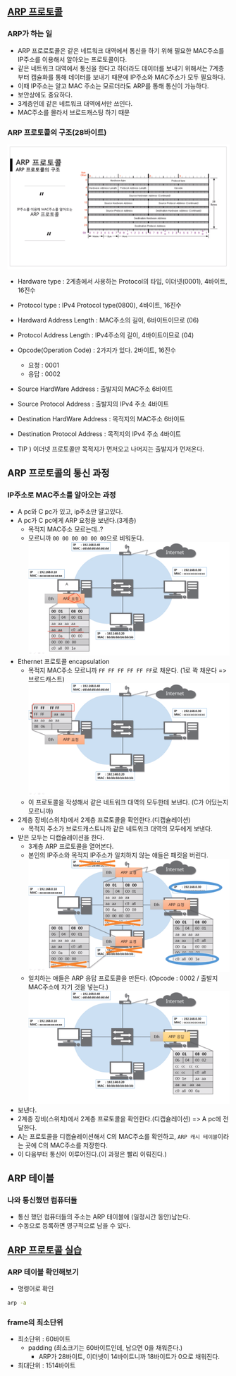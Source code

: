 ## [ARP 프로토콜](https://youtu.be/LDsp-Xb168E?list=PL0d8NnikouEWcF1jJueLdjRIC4HsUlULi)

### ARP가 하는 일

- ARP 프로로토콜은 같은 네트워크 대역에서 통신을 하기 위해 필요한 MAC주소를 IP주소를 이용해서 알아오는 프로토콜이다.
- 같은 네트워크 대역에서 통신을 한다고 하더라도 데이터를 보내기 위해서는 7계층부터 캡슐화를 통해 데이터를 보내기 때문에 IP주소와 MAC주소가 모두 필요하다.
- 이때 IP주소는 알고 MAC 주소는 모르더라도 ARP를 통해 통신이 가능하다.
- 보안상에도 중요하다.
- 3계층인데 같은 네트워크 대역에서만 쓰인다.
- MAC주소를 몰라서 브로드캐스팅 하기 때문

### ARP 프로토콜의 구조(28바이트)

![img](./images/05/ARP.png)

- Hardware type : 2계층에서 사용하는 Protocol의 타입, 이더넷(0001), 4바이트, 16진수
- Protocol type : IPv4 Protocol type(0800), 4바이트, 16진수
- Hardward Address Length : MAC주소의 길이, 6바이트이므로 (06)
- Protocol Address Length : IPv4주소의 길이, 4바이트이므로 (04)
- Opcode(Operation Code) : 2가지가 있다. 2바이트, 16진수
  - 요청 : 0001
  - 응답 : 0002
- Source HardWare Address : 출발지의 MAC주소 6바이트
- Source Protocol Address : 출발지의 IPv4 주소 4바이트
- Destination HardWare Address : 목적지의 MAC주소 6바이트
- Destination Protocol Address : 목적지의 IPv4 주소 4바이트

- TIP ) 이더넷 프로토콜만 목적지가 먼저오고 나머지는 출발지가 먼저온다.

## ARP 프로토콜의 통신 과정

### IP주소로 MAC주소를 알아오는 과정

- A pc와 C pc가 있고, ip주소만 알고있다.
- A pc가 C pc에게 ARP 요청을 보낸다.(3계층)
  - 목적지 MAC주소 모르는데..?
  - 모르니까 `00 00 00 00 00 00`으로 비워둔다.
    ![img](./images/05/makeARP.png)
- Ethernet 프로토콜 encapsulation
  - 목적지 MAC주소 모르니까 `FF FF FF FF FF FF`로 채운다. (1로 꽉 채운다 => 브로드캐스트)
    ![img](./images/05/broadcase01.png)
  - 이 프로토콜을 작성해서 같은 네트워크 대역의 모두한테 보낸다. (C가 어딨는지 모르니까)
- 2계층 장비(스위치)에서 2계층 프로토콜을 확인한다.(디캡슐레이션)
  - 목적지 주소가 브로드캐스트니까 같은 네트워크 대역의 모두에게 보낸다.
- 받은 모두는 디캡슐레이션을 한다.
  - 3계층 ARP 프로토콜을 열어본다.
  - 본인의 IP주소와 목적지 IP주소가 일치하지 않는 애들은 패킷을 버린다.
    ![img](./images/05/broadcase02.png)
  - 일치하는 애들은 ARP 응답 프로토콜을 만든다. (Opcode : 0002 / 출발지 MAC주소에 자기 것을 넣는다.)
    ![img](./images/05/response.png)
- 보낸다.
- 2계층 장비(스위치)에서 2계층 프로토콜을 확인한다.(디캡슐레이션) => A pc에 전달한다.
- A는 프로토콜을 디캡슐레이션해서 C의 MAC주소를 확인하고, `ARP 캐시 테이블`이라는 곳에 C의 MAC주소를 저장한다.
- 이 다음부터 통신이 이루어진다.(이 과정은 빨리 이뤄진다.)

## ARP 테이블

### 나와 통신했던 컴퓨터들

- 통신 했던 컴퓨터들의 주소는 ARP 테이블에 (일정시간 동안)남는다.
- 수동으로 등록하면 영구적으로 남을 수 있다.

## [ARP 프로토콜 실습](https://youtu.be/-M_S50Ga384?list=PL0d8NnikouEWcF1jJueLdjRIC4HsUlULi)

### ARP 테이블 확인해보기

- 명령어로 확인

```cmd
arp -a
```

### frame의 최소단위

- 최소단위 : 60바이트
  - padding (최소크기는 60바이트인데, 남으면 0을 채워준다.)
    - ARP가 28바이트, 이더넷이 14바이트니까 18바이트가 0으로 채워진다.
- 최대단위 : 1514바이트
